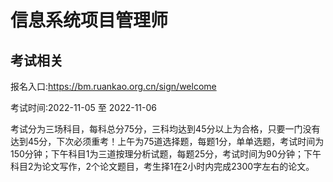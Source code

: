 # 信息系统项目管理师

## 考试相关

报名入口:https://bm.ruankao.org.cn/sign/welcome

考试时间:2022-11-05 至 2022-11-06

考试分为三场科目，每科总分75分，三科均达到45分以上为合格，只要一门没有达到45分，下次必须重考！上午为75道选择题，每题1分，单单选题，考试时间为150分钟；下午科目1为三道按理分析试题，每题25分，考试时间为90分钟；下午科目2为论文写作，2个论文题目，考生择1在2小时内完成2300字左右的论文。
